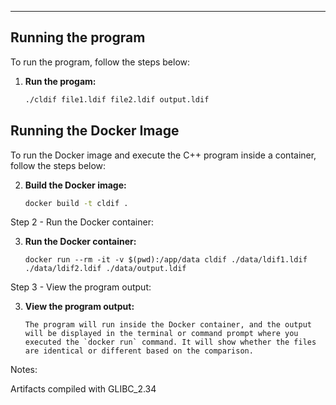 ---

## Running the program

To run the program, follow the steps below:
1. **Run the progam:**

   ```bash
   ./cldif file1.ldif file2.ldif output.ldif

## Running the Docker Image

To run the Docker image and execute the C++ program inside a container, follow the steps below:

2. **Build the Docker image:**

   ```bash
   docker build -t cldif .

Step 2 - Run the Docker container:

3. **Run the Docker container:**

   ```
   docker run --rm -it -v $(pwd):/app/data cldif ./data/ldif1.ldif ./data/ldif2.ldif ./data/output.ldif 

Step 3 - View the program output:

3. **View the program output:**
   ```
   The program will run inside the Docker container, and the output will be displayed in the terminal or command prompt where you executed the `docker run` command. It will show whether the files are identical or different based on the comparison.

Notes:

Artifacts compiled with GLIBC_2.34